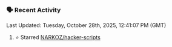 ### 🗣 Recent Activity

<!--RECENT_ACTIVITY:last_update-->
Last Updated: Tuesday, October 28th, 2025, 12:41:07 PM (GMT)
<!--RECENT_ACTIVITY:last_update_end-->
<!--RECENT_ACTIVITY:start-->
1. ⭐ Starred [NARKOZ/hacker-scripts](https://github.com/NARKOZ/hacker-scripts)<br>
<!--RECENT_ACTIVITY:end-->
